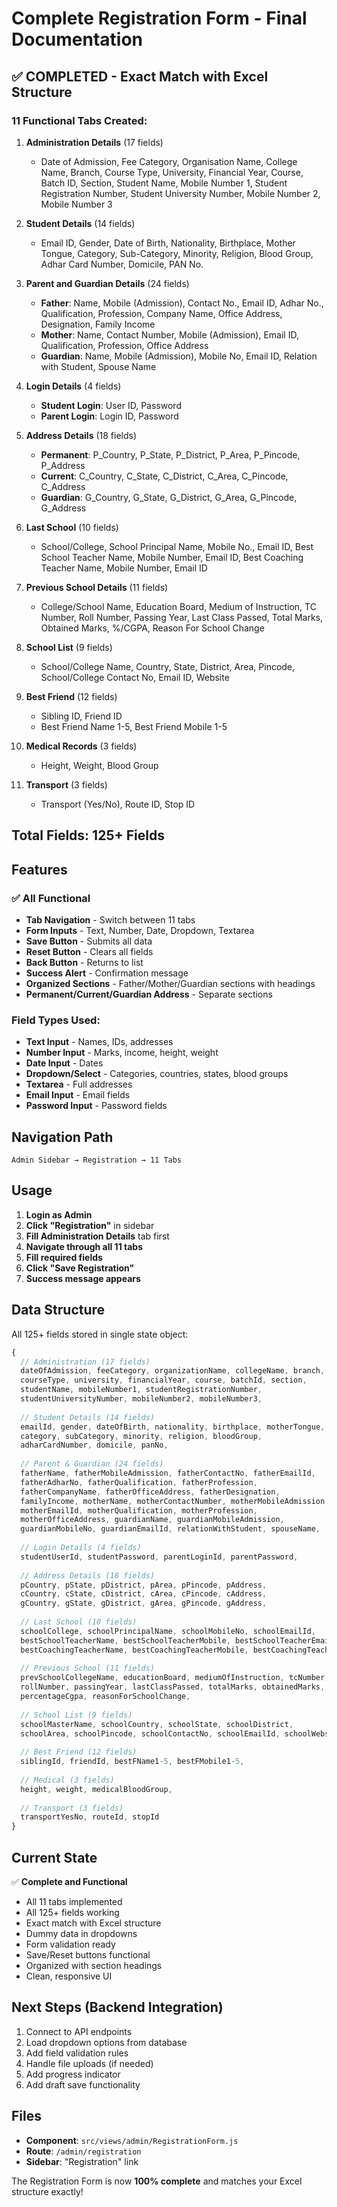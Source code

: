 # Complete Registration Form - Final Documentation

## ✅ COMPLETED - Exact Match with Excel Structure

### 11 Functional Tabs Created:

1. **Administration Details** (17 fields)
   - Date of Admission, Fee Category, Organisation Name, College Name, Branch, Course Type, University, Financial Year, Course, Batch ID, Section, Student Name, Mobile Number 1, Student Registration Number, Student University Number, Mobile Number 2, Mobile Number 3

2. **Student Details** (14 fields)
   - Email ID, Gender, Date of Birth, Nationality, Birthplace, Mother Tongue, Category, Sub-Category, Minority, Religion, Blood Group, Adhar Card Number, Domicile, PAN No.

3. **Parent and Guardian Details** (24 fields)
   - **Father**: Name, Mobile (Admission), Contact No., Email ID, Adhar No., Qualification, Profession, Company Name, Office Address, Designation, Family Income
   - **Mother**: Name, Contact Number, Mobile (Admission), Email ID, Qualification, Profession, Office Address
   - **Guardian**: Name, Mobile (Admission), Mobile No, Email ID, Relation with Student, Spouse Name

4. **Login Details** (4 fields)
   - **Student Login**: User ID, Password
   - **Parent Login**: Login ID, Password

5. **Address Details** (18 fields)
   - **Permanent**: P_Country, P_State, P_District, P_Area, P_Pincode, P_Address
   - **Current**: C_Country, C_State, C_District, C_Area, C_Pincode, C_Address
   - **Guardian**: G_Country, G_State, G_District, G_Area, G_Pincode, G_Address

6. **Last School** (10 fields)
   - School/College, School Principal Name, Mobile No., Email ID, Best School Teacher Name, Mobile Number, Email ID, Best Coaching Teacher Name, Mobile Number, Email ID

7. **Previous School Details** (11 fields)
   - College/School Name, Education Board, Medium of Instruction, TC Number, Roll Number, Passing Year, Last Class Passed, Total Marks, Obtained Marks, %/CGPA, Reason For School Change

8. **School List** (9 fields)
   - School/College Name, Country, State, District, Area, Pincode, School/College Contact No, Email ID, Website

9. **Best Friend** (12 fields)
   - Sibling ID, Friend ID
   - Best Friend Name 1-5, Best Friend Mobile 1-5

10. **Medical Records** (3 fields)
    - Height, Weight, Blood Group

11. **Transport** (3 fields)
    - Transport (Yes/No), Route ID, Stop ID

## Total Fields: 125+ Fields

## Features

### ✅ All Functional
- **Tab Navigation** - Switch between 11 tabs
- **Form Inputs** - Text, Number, Date, Dropdown, Textarea
- **Save Button** - Submits all data
- **Reset Button** - Clears all fields
- **Back Button** - Returns to list
- **Success Alert** - Confirmation message
- **Organized Sections** - Father/Mother/Guardian sections with headings
- **Permanent/Current/Guardian Address** - Separate sections

### Field Types Used:
- **Text Input** - Names, IDs, addresses
- **Number Input** - Marks, income, height, weight
- **Date Input** - Dates
- **Dropdown/Select** - Categories, countries, states, blood groups
- **Textarea** - Full addresses
- **Email Input** - Email fields
- **Password Input** - Password fields

## Navigation Path

```
Admin Sidebar → Registration → 11 Tabs
```

## Usage

1. **Login as Admin**
2. **Click "Registration"** in sidebar
3. **Fill Administration Details** tab first
4. **Navigate through all 11 tabs**
5. **Fill required fields**
6. **Click "Save Registration"**
7. **Success message appears**

## Data Structure

All 125+ fields stored in single state object:
```javascript
{
  // Administration (17 fields)
  dateOfAdmission, feeCategory, organizationName, collegeName, branch,
  courseType, university, financialYear, course, batchId, section,
  studentName, mobileNumber1, studentRegistrationNumber, 
  studentUniversityNumber, mobileNumber2, mobileNumber3,
  
  // Student Details (14 fields)
  emailId, gender, dateOfBirth, nationality, birthplace, motherTongue,
  category, subCategory, minority, religion, bloodGroup, 
  adharCardNumber, domicile, panNo,
  
  // Parent & Guardian (24 fields)
  fatherName, fatherMobileAdmission, fatherContactNo, fatherEmailId,
  fatherAdharNo, fatherQualification, fatherProfession, 
  fatherCompanyName, fatherOfficeAddress, fatherDesignation,
  familyIncome, motherName, motherContactNumber, motherMobileAdmission,
  motherEmailId, motherQualification, motherProfession,
  motherOfficeAddress, guardianName, guardianMobileAdmission,
  guardianMobileNo, guardianEmailId, relationWithStudent, spouseName,
  
  // Login Details (4 fields)
  studentUserId, studentPassword, parentLoginId, parentPassword,
  
  // Address Details (18 fields)
  pCountry, pState, pDistrict, pArea, pPincode, pAddress,
  cCountry, cState, cDistrict, cArea, cPincode, cAddress,
  gCountry, gState, gDistrict, gArea, gPincode, gAddress,
  
  // Last School (10 fields)
  schoolCollege, schoolPrincipalName, schoolMobileNo, schoolEmailId,
  bestSchoolTeacherName, bestSchoolTeacherMobile, bestSchoolTeacherEmail,
  bestCoachingTeacherName, bestCoachingTeacherMobile, bestCoachingTeacherEmail,
  
  // Previous School (11 fields)
  prevSchoolCollegeName, educationBoard, mediumOfInstruction, tcNumber,
  rollNumber, passingYear, lastClassPassed, totalMarks, obtainedMarks,
  percentageCgpa, reasonForSchoolChange,
  
  // School List (9 fields)
  schoolMasterName, schoolCountry, schoolState, schoolDistrict,
  schoolArea, schoolPincode, schoolContactNo, schoolEmailId, schoolWebsite,
  
  // Best Friend (12 fields)
  siblingId, friendId, bestFName1-5, bestFMobile1-5,
  
  // Medical (3 fields)
  height, weight, medicalBloodGroup,
  
  // Transport (3 fields)
  transportYesNo, routeId, stopId
}
```

## Current State

✅ **Complete and Functional**
- All 11 tabs implemented
- All 125+ fields working
- Exact match with Excel structure
- Dummy data in dropdowns
- Form validation ready
- Save/Reset buttons functional
- Organized with section headings
- Clean, responsive UI

## Next Steps (Backend Integration)

1. Connect to API endpoints
2. Load dropdown options from database
3. Add field validation rules
4. Handle file uploads (if needed)
5. Add progress indicator
6. Add draft save functionality

## Files

- **Component**: `src/views/admin/RegistrationForm.js`
- **Route**: `/admin/registration`
- **Sidebar**: "Registration" link

The Registration Form is now **100% complete** and matches your Excel structure exactly!

